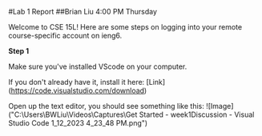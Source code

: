 #Lab 1 Report
##Brian Liu 4:00 PM Thursday

Welcome to CSE 15L! Here are some steps on logging into your remote course-specific account on ieng6.

**Step 1** 

Make sure you've installed VScode on your computer.

If you don't already have it, install it here: 
[Link] (https://code.visualstudio.com/download)

Open up the text editor, you should see something like this:
![Image] ("C:\Users\BWLiu\Videos\Captures\Get Started - week1Discussion - Visual Studio Code 1_12_2023 4_23_48 PM.png")
